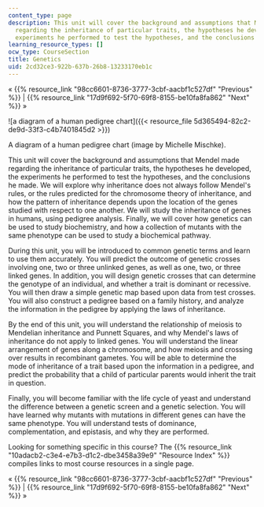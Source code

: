 ```yaml
---
content_type: page
description: This unit will cover the background and assumptions that Mendel made
  regarding the inheritance of particular traits, the hypotheses he developed, the
  experiments he performed to test the hypotheses, and the conclusions he made.
learning_resource_types: []
ocw_type: CourseSection
title: Genetics
uid: 2cd32ce3-922b-637b-26b8-13233170eb1c
---
```


« {{% resource_link "98cc6601-8736-3777-3cbf-aacbf1c527df" "Previous" %}} | {{% resource_link "17d9f692-5f70-69f8-8155-be10fa8fa862" "Next" %}} »

![a diagram of a human pedigree chart]({{< resource_file 5d365494-82c2-de9d-33f3-c4b7401845d2 >}})

A diagram of a human pedigree chart (image by Michelle Mischke).

This unit will cover the background and assumptions that Mendel made regarding the inheritance of particular traits, the hypotheses he developed, the experiments he performed to test the hypotheses, and the conclusions he made. We will explore why inheritance does not always follow Mendel's rules, or the rules predicted for the chromosome theory of inheritance, and how the pattern of inheritance depends upon the location of the genes studied with respect to one another. We will study the inheritance of genes in humans, using pedigree analysis. Finally, we will cover how genetics can be used to study biochemistry, and how a collection of mutants with the same phenotype can be used to study a biochemical pathway.

During this unit, you will be introduced to common genetic terms and learn to use them accurately. You will predict the outcome of genetic crosses involving one, two or three unlinked genes, as well as one, two, or three linked genes. In addition, you will design genetic crosses that can determine the genotype of an individual, and whether a trait is dominant or recessive. You will then draw a simple genetic map based upon data from test crosses. You will also construct a pedigree based on a family history, and analyze the information in the pedigree by applying the laws of inheritance.

By the end of this unit, you will understand the relationship of meiosis to Mendelian inheritance and Punnett Squares, and why Mendel's laws of inheritance do not apply to linked genes. You will understand the linear arrangement of genes along a chromosome, and how meiosis and crossing over results in recombinant gametes. You will be able to determine the mode of inheritance of a trait based upon the information in a pedigree, and predict the probability that a child of particular parents would inherit the trait in question.

Finally, you will become familiar with the life cycle of yeast and understand the difference between a genetic screen and a genetic selection. You will have learned why mutants with mutations in different genes can have the same phenotype. You will understand tests of dominance, complementation, and epistasis, and why they are performed.

Looking for something specific in this course? The {{% resource_link "10adacb2-c3e4-e7b3-d1c2-dbe3458a39e9" "Resource Index" %}} compiles links to most course resources in a single page.

« {{% resource_link "98cc6601-8736-3777-3cbf-aacbf1c527df" "Previous" %}} | {{% resource_link "17d9f692-5f70-69f8-8155-be10fa8fa862" "Next" %}} »